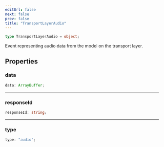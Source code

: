 ```yaml
---
editUrl: false
next: false
prev: false
title: "TransportLayerAudio"
---
```


```ts
type TransportLayerAudio = object;
```

Event representing audio data from the model on the transport layer.

## Properties

### data

```ts
data: ArrayBuffer;
```

***

### responseId

```ts
responseId: string;
```

***

### type

```ts
type: "audio";
```
